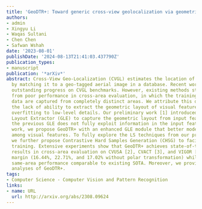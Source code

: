 ```yaml
---
title: 'GeoDTR+: Toward generic cross-view geolocalization via geometric disentanglement'
authors:
- admin
- Xingyu Li
- Waqas Sultani
- Chen Chen
- Safwan Wshah
date: '2023-08-01'
publishDate: '2024-08-13T21:41:03.437790Z'
publication_types:
- manuscript
publication: '*arXiv*'
abstract: Cross-View Geo-Localization (CVGL) estimates the location of a ground image
  by matching it to a geo-tagged aerial image in a database. Recent works achieve
  outstanding progress on CVGL benchmarks. However, existing methods still suffer
  from poor performance in cross-area evaluation, in which the training and testing
  data are captured from completely distinct areas. We attribute this deficiency to
  the lack of ability to extract the geometric layout of visual features and models’
  overfitting to low-level details. Our preliminary work [1] introduced a Geometric
  Layout Extractor (GLE) to capture the geometric layout from input features. However,
  the previous GLE does not fully exploit information in the input feature. In this
  work, we propose GeoDTR+ with an enhanced GLE module that better models the correlations
  among visual features. To fully explore the LS techniques from our preliminary work,
  we further propose Contrastive Hard Samples Generation (CHSG) to facilitate model
  training. Extensive experiments show that GeoDTR+ achieves state-of-the-art (SOTA)
  results in cross-area evaluation on CVUSA [2], CVACT [3], and VIGOR [4] by a large
  margin (16.44%, 22.71%, and 17.02% without polar transformation) while keeping the
  same-area performance comparable to existing SOTA. Moreover, we provide detailed
  analyses of GeoDTR+.
tags:
- Computer Science - Computer Vision and Pattern Recognition
links:
- name: URL
  url: http://arxiv.org/abs/2308.09624
---
```

